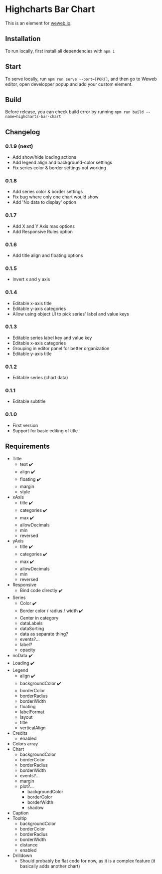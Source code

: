 # Highcharts Bar Chart

This is an element for [weweb.io](https://www.weweb.io/).

## Installation

To run locally, first install all dependencies with `npm i`

## Start

To serve locally, run `npm run serve --port=[PORT]`, and then go to Weweb editor, open developper popup and add your custom element.

## Build

Before release, you can check build error by running `npm run build --name=highcharts-bar-chart`

## Changelog

### 0.1.9 (next)

- Add show/hide loading actions
- Add legend align and background-color settings
- Fix series color & border settings not working

### 0.1.8

- Add series color & border settings
- Fix bug where only one chart would show
- Add 'No data to display' option

### 0.1.7

- Add X and Y Axis max options
- Add Responsive Rules option

### 0.1.6

- Add title align and floating options

### 0.1.5

- Invert x and y axis

### 0.1.4

- Editable x-axis title
- Editable y-axis categories
- Allow using object UI to pick series' label and value keys

### 0.1.3

- Editable series label key and value key
- Editable x-axis categories
- Grouping in editor panel for better organization
- Editable y-axis title

### 0.1.2

- Editable series (chart data)

### 0.1.1

- Editable subtitle

### 0.1.0

- First version
- Support for basic editing of title

## Requirements

- Title
  - text ✔️
  - align ✔️
  - floating ✔️
  - margin
  - style
- xAxis
  - title ✔️
  - categories ✔️
  - max ✔️
  - allowDecimals
  - min
  - reversed
- yAxis
  - title ✔️
  - categories ✔️
  - max ✔️
  - allowDecimals
  - min
  - reversed
- Responsive
  - Bind code directly ✔️
- Series
  - Color ✔️
  - Border color / radius / width ✔️
  - Center in category
  - dataLabels
  - dataSorting
  - data as separate thing?
  - events?...
  - label?
  - opacity
- noData ✔️
- Loading ✔️
- Legend
  - align ✔️
  - backgroundColor ✔️
  - borderColor
  - borderRadius
  - borderWidth
  - floating
  - labelFormat
  - layout
  - title
  - verticalAlign
- Credits
  - enabled
- Colors array
- Chart
  - backgroundColor
  - borderColor
  - borderRadius
  - borderWidth
  - events?...
  - margin
  - plot?...
    - backgroundColor
    - borderColor
    - borderWidth
    - shadow
- Caption
- Tooltip
  - backgroundColor
  - borderColor
  - borderRadius
  - borderWidth
  - distance
  - enabled
- Drilldown
  - Should probably be flat code for now, as it is a complex feature (it basically adds another chart)
